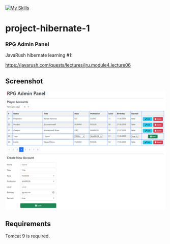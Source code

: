 [![My Skills](https://skillicons.dev/icons?i=java,maven,hibernate,mysql,html,bootstrap,js,jquery&theme=light)](https://skillicons.dev)
# project-hibernate-1
### RPG Admin Panel

JavaRush hibernate learning #1:

https://javarush.com/quests/lectures/jru.module4.lecture06

## Screenshot

![screenshot](./src/main/webapp/img/screenshot.png?raw=true)

## Requirements

Tomcat 9 is required.
